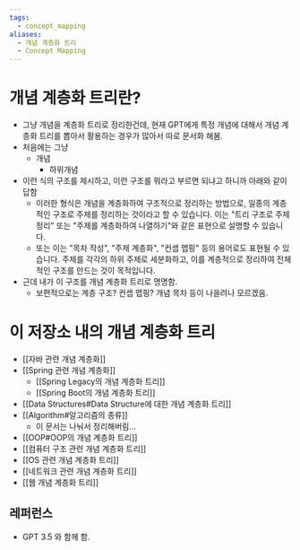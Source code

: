 ```yaml
---
tags:
  - concept_mapping
aliases:
  - 개념 계층화 트리
  - Concept Mapping
---
```

# 개념 계층화 트리란?
- 그냥 개념을 계층화 트리로 정리한건데, 현재 GPT에게 특정 개념에 대해서 개념 계층화 트리를 뽑아서 활용하는 경우가 많아서 따로 문서화 해봄.
- 처음에는 그냥 
	- 개념
		- 하위개념
- 이런 식의 구조를 제시하고, 이런 구조를 뭐라고 부르면 되냐고 하니까 아래와 같이 답함
	- 이러한 형식은 개념을 계층화하여 구조적으로 정리하는 방법으로, 일종의 계층적인 구조로 주제를 정리하는 것이라고 할 수 있습니다. 이는 "트리 구조로 주제 정리" 또는 "주제를 계층화하여 나열하기"와 같은 표현으로 설명할 수 있습니다.
	- 또는 이는 "목차 작성", "주제 계층화", "컨셉 맵핑" 등의 용어로도 표현될 수 있습니다. 주제를 각각의 하위 주제로 세분화하고, 이를 계층적으로 정리하여 전체적인 구조를 만드는 것이 목적입니다.
- 근데 내가 이 구조를 개념 계층화 트리로 명명함. 
	- 보편적으로는 계층 구조? 컨셉 맵핑? 개념 목차 등이 나을려나 모르겠음.

# 이 저장소 내의 개념 계층화 트리
- [[자바 관련 개념 계층화]]
- [[Spring 관련 개념 계층화]]
	- [[Spring Legacy의 개념 계층화 트리]]
	- [[Spring Boot의 개념 계층화 트리]]
- [[Data Structures#Data Structure에 대한 개념 계층화 트리]]
- [[Algorithm#알고리즘의 종류]]
	- 이 문서는 나눠서 정리해버림...
- [[OOP#OOP의 개념 계층화 트리]]
- [[컴퓨터 구조 관련 개념 계층화 트리]]
- [[OS 관련 개념 계층화 트리]]
- [[네트워크 관련 개념 계층화 트리]]
- [[웹 개념 계층화 트리]]

## 레퍼런스
- GPT 3.5 와 함께 함.
